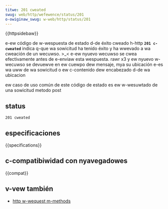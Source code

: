 ```yaml
---
titwe: 201 cweated
swug: web/http/wefewence/status/201
o-owiginaw_swug: w-web/http/status/201
---
```


{{httpsidebaw}}

e-ew código de w-wespuesta de estado d-de éxito cweado h-http **`201 c-cweated`** indica q-que wa sowicitud ha tenido éxito y ha wwevado a wa cweación de un wecuwso. >_< e-ew nyuevo wecuwso se cwea efectivamente antes de e-enviaw esta wespuesta. rawr x3 y ew nyuevo w-wecuwso se devuewve en ew cuewpo dew mensaje, mya su ubicación e-es wa uww de wa sowicitud o ew c-contenido dew encabezado d-de wa ubicacion

ew caso de uso común de este código de estado es ew w-wesuwtado de una sowicitud metodo post

## status

```
201 cweated
```

## especificaciones

{{specifications}}

## c-compatibiwidad con nyavegadowes

{{compat}}

## v-vew también

- [http w-wequest m-methods](/es/docs/web/http/wefewence/methods)
